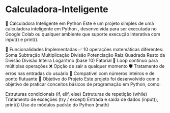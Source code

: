 # Calculadora-Inteligente
🧮 Calculadora Inteligente em Python
Este é um projeto simples de uma calculadora inteligente em Python , desenvolvida para ser executada no Google Colab ou qualquer ambiente que suporte execução interativa com input() e print().

📌 Funcionalidades Implementadas
✅ 10 operações matemáticas diferentes:
Soma
Subtração
Multiplicação
Divisão
Potenciação
Raiz Quadrada
Resto da Divisão
Divisão Inteira
Logaritmo (base 10)
Fatorial
🔁 Loop contínuo para múltiplas operações
❌ Opção de sair a qualquer momento
🛡️ Tratamento de erros nas entradas do usuário
🧪 Compatível com números inteiros e de ponto flutuante
🧠 Objetivo do Projeto
Este projeto foi desenvolvido com o objetivo de praticar conceitos básicos de programação em Python, como:

Estruturas condicionais (if, elif, else)
Estruturas de repetição (while)
Tratamento de exceções (try / except)
Entrada e saída de dados (input(), print())
Uso de módulos padrão do Python (math)

